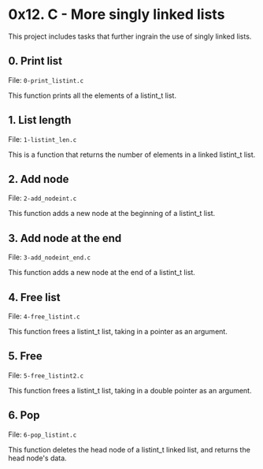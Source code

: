 # 0x12. C - More singly linked lists
This project includes tasks that further ingrain the use of singly linked lists.

## 0. Print list
File: ```0-print_listint.c```

This function prints all the elements of a listint_t list.

## 1. List length
File: ```1-listint_len.c```

This is a function that returns the number of elements in a linked listint_t list.

## 2. Add node
File: ```2-add_nodeint.c```

This function adds a new node at the beginning of a listint_t list.

## 3. Add node at the end
File: ```3-add_nodeint_end.c```

This function adds a new node at the end of a listint_t list.

## 4. Free list
File: ```4-free_listint.c```

This function frees a listint_t list, taking in a pointer as an argument.

## 5. Free
File: ```5-free_listint2.c```

This function frees a listint_t list, taking in a double pointer as an argument.

## 6. Pop
File: ```6-pop_listint.c```

This function deletes the head node of a listint_t linked list, and returns the head node's data.